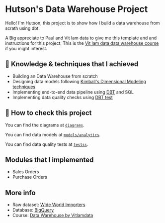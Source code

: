 # Hutson's Data Warehouse Project

Hello! I'm Hutson, this project is to show how I build a data warehouse from scrath using dbt.
 
A Big appreciate to Paul and Vit lam data to give me this template and and instructions for this project. This is the [Vit lam data data warehouse course](https://www.udemy.com/course/khoa-hoc-data-warehouse-modeling/?referralCode=6EDD0665F6BB84057889) if you might interest.

## 🎯 Knowledge & techniques that I achieved

- Building an Data Warehouse from scratch
- Designing data models following [Kimball's Dimensional Modeling techniques](https://www.goodreads.com/en/book/show/748203)
- Implementing end-to-end data pipeline using [DBT](https://www.getdbt.com/) and SQL
- Implementing data quality checks using [DBT test](https://docs.getdbt.com/docs/build/tests)

## 📃 How to check this project
You can find the diagrams at [`diagrams`](diagrams).

You can find data models at [`models/analytics`](models/analytics).

You can find data quality tests at [`testss`](models\analytics\testss).

## Modules that I implemented

- Sales Orders
- Purchase Orders

## More info
- Raw dataset: [Wide World Importers](https://learn.microsoft.com/en-us/sql/samples/wide-world-importers-what-is?view=sql-server-ver16)
- Database: [BigQuery](https://cloud.google.com/bigquery)
- Course: [Data Warehouse by Vitlamdata](https://vitlamdata.substack.com/p/khoa-hoc-xu-ly-du-lieu-cho-data-warehouse)

